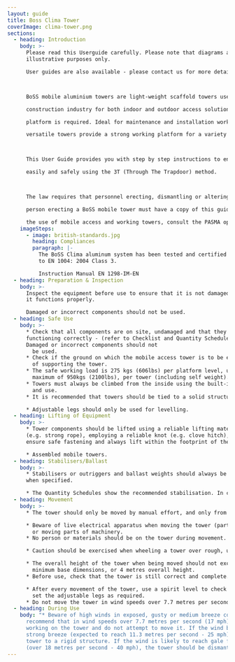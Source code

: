 ```yaml
---
layout: guide
title: Boss Clima Tower
coverImage: clima-tower.png
sections:
  - heading: Introduction
    body: >-
      Please read this Userguide carefully. Please note that diagrams are for
      illustrative purposes only.

      User guides are also available - please contact us for more details.



      BoSS mobile aluminium towers are light-weight scaffold towers used throughout the building and

      construction industry for both indoor and outdoor access solutions, where a stable and secure

      platform is required. Ideal for maintenance and installation work or short-term access, the highly

      versatile towers provide a strong working platform for a variety of heights.



      This User Guide provides you with step by step instructions to ensure your system is assembled

      easily and safely using the 3T (Through The Trapdoor) method.



      The law requires that personnel erecting, dismantling or altering towers must be competent. Any

      person erecting a BoSS mobile tower must have a copy of this guide. For further information on

      the use of mobile access and working towers, consult the PASMA operators‘ code of practice.
    imageSteps:
      - image: british-standards.jpg
        heading: Compliances
        paragraph: |-
          The BoSS Clima aluminum system has been tested and certified
          to EN 1004: 2004 Class 3.

          Instruction Manual EN 1298-IM-EN
  - heading: Preparation & Inspection
    body: >-
      Inspect the equipment before use to ensure that it is not damaged and that
      it functions properly.

      Damaged or incorrect components should not be used.
  - heading: Safe Use
    body: >-
      * Check that all components are on site, undamaged and that they are
      functioning correctly - (refer to Checklist and Quantity Schedules).
      Damaged or incorrect components should not
        be used.
      * Check if the ground on which the mobile access tower is to be erected and moved is capable
        of supporting the tower.
      * The safe working load is 275 kgs (606lbs) per platform level, uniformly distributed up to a
        maximum of 950kgs (2100lbs), per tower (including self weight).
      * Towers must always be climbed from the inside using the built-in ladder during assembly
        and use.
      * It is recommended that towers should be tied to a solid structure when left unattended.

      * Adjustable legs should only be used for levelling.
  - heading: Lifting of Equipment
    body: >-
      * Tower components should be lifted using a reliable lifting material
      (e.g. strong rope), employing a reliable knot (e.g. clove hitch), to
      ensure safe fastening and always lift within the footprint of the tower.

      * Assembled mobile towers.
  - heading: Stabilisers/Ballast
    body: >-
      * Stabilisers or outriggers and ballast weights should always be fitted
      when specified.

      * The Quantity Schedules show the recommended stabilisation. In circumstances where there is restricted ground clearance for stabilisers/outriggers, contact your supplier for advice. Ballast must be made up of solid materials (i.e. not water or loose sand) and should not be positioned to overload individual legs. Ballast should be secured against accidental removal where practicable, and be supported on the lowest rung of the bottom frame.
  - heading: Movement
    body: >-
      * The tower should only be moved by manual effort, and only from the base.

      * Beware of live electrical apparatus when moving the tower (particularly overhead), plus wires
        or moving parts of machinery.
      * No person or materials should be on the tower during movement.

      * Caution should be exercised when wheeling a tower over rough, uneven or sloping ground, taking care to unlock and lock castors. If stabilisers are fitted, they should only be lifted a maximum of 25mm above the ground to clear ground obstructions.

      * The overall height of the tower when being moved should not exceed 2.5 times the
        minimum base dimensions, or 4 metres overall height.
      * Before use, check that the tower is still correct and complete.

      * After every movement of the tower, use a spirit level to check that it is vertical and level and
        set the adjustable legs as required.
      * Do not move the tower in wind speeds over 7.7 metres per second (17mph).
  - heading: During Use
    body: "* Beware of high winds in exposed, gusty or medium breeze conditions. We
      recommend that in wind speeds over 7.7 metres per second (17 mph), cease
      working on the tower and do not attempt to move it. If the wind becomes a
      strong breeze (expected to reach 11.3 metres per second - 25 mph) tie the
      tower to a rigid structure. If the wind is likely to reach gale force
      (over 18 metres per second - 40 mph), the tower should be dismantled."
---
```

